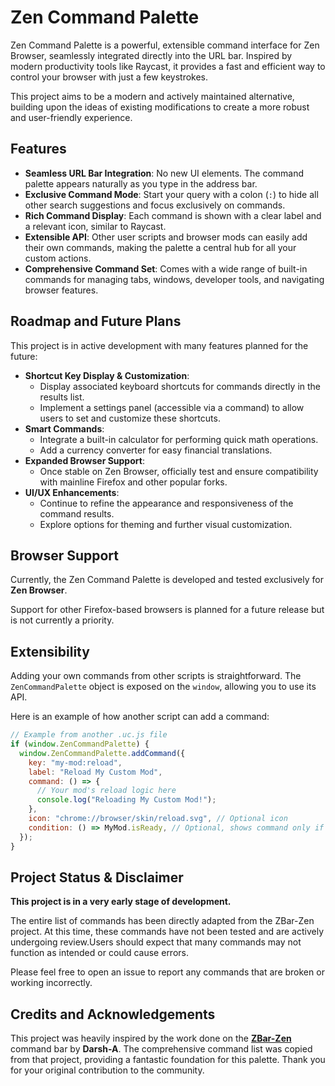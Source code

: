 # Zen Command Palette

Zen Command Palette is a powerful, extensible command interface for Zen Browser, seamlessly integrated directly into the URL bar. Inspired by modern productivity tools like Raycast, it provides a fast and efficient way to control your browser with just a few keystrokes.

This project aims to be a modern and actively maintained alternative, building upon the ideas of existing modifications to create a more robust and user-friendly experience.

## Features

-   **Seamless URL Bar Integration**: No new UI elements. The command palette appears naturally as you type in the address bar.
-   **Exclusive Command Mode**: Start your query with a colon (`:`) to hide all other search suggestions and focus exclusively on commands.
-   **Rich Command Display**: Each command is shown with a clear label and a relevant icon, similar to Raycast.
-   **Extensible API**: Other user scripts and browser mods can easily add their own commands, making the palette a central hub for all your custom actions.
-   **Comprehensive Command Set**: Comes with a wide range of built-in commands for managing tabs, windows, developer tools, and navigating browser features.

## Roadmap and Future Plans

This project is in active development with many features planned for the future:

-   **Shortcut Key Display & Customization**:
    -   Display associated keyboard shortcuts for commands directly in the results list.
    -   Implement a settings panel (accessible via a command) to allow users to set and customize these shortcuts.
-   **Smart Commands**:
    -   Integrate a built-in calculator for performing quick math operations.
    -   Add a currency converter for easy financial translations.
-   **Expanded Browser Support**:
    -   Once stable on Zen Browser, officially test and ensure compatibility with mainline Firefox and other popular forks.
-   **UI/UX Enhancements**:
    -   Continue to refine the appearance and responsiveness of the command results.
    -   Explore options for theming and further visual customization.

## Browser Support

Currently, the Zen Command Palette is developed and tested exclusively for **Zen Browser**.

Support for other Firefox-based browsers is planned for a future release but is not currently a priority.

## Extensibility

Adding your own commands from other scripts is straightforward. The `ZenCommandPalette` object is exposed on the `window`, allowing you to use its API.

Here is an example of how another script can add a command:

```javascript
// Example from another .uc.js file
if (window.ZenCommandPalette) {
  window.ZenCommandPalette.addCommand({
    key: "my-mod:reload",
    label: "Reload My Custom Mod",
    command: () => {
      // Your mod's reload logic here
      console.log("Reloading My Custom Mod!");
    },
    icon: "chrome://browser/skin/reload.svg", // Optional icon
    condition: () => MyMod.isReady, // Optional, shows command only if true
  });
}
```

## Project Status & Disclaimer

**This project is in a very early stage of development.**

The entire list of commands has been directly adapted from the ZBar-Zen project. At this time, these commands have not been tested and are actively undergoing review.Users should expect that many commands may not function as intended or could cause errors.

Please feel free to open an issue to report any commands that are broken or working incorrectly.

## Credits and Acknowledgements

This project was heavily inspired by the work done on the **[ZBar-Zen](https://github.com/Darsh-A/ZBar-Zen)** command bar by **Darsh-A**. The comprehensive command list was copied from that project, providing a fantastic foundation for this palette. Thank you for your original contribution to the community.
